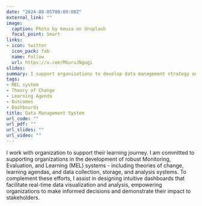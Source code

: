 ```yaml
---
date: "2024-08-05T00:00:00Z"
external_link: ""
image:
  caption: Photo by kmuza on Unsplash
  focal_point: Smart
links:
- icon: twitter
  icon_pack: fab
  name: Follow
  url: https://x.com/MburuJNgugi
slides: 
summary: I support organizations to develop data management strategy and build system to collect, manage, and use data to make decisions.
tags:
- MEL system
- Theory of Change
- Learning Agenda
- Outcomes
- Dashboards
title: Data Management System
url_code: ""
url_pdf: ""
url_slides: ""
url_video: ""
---
```


I work with organization to support their learning journey. I am committed to supporting organizations in the development of robust Monitoring, Evaluation, and Learning (MEL) systems - including theories of change, learning agendas, and data collection, storage, and analysis systems. To complement these efforts, I assist in designing intuitive dashboards that facilitate real-time data visualization and analysis, empowering organizations to make informed decisions and demonstrate their impact to stakeholders.
